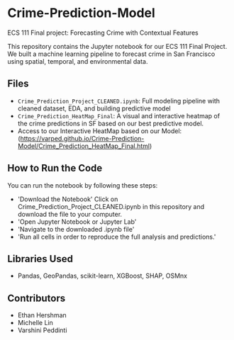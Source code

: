 # Crime-Prediction-Model
ECS 111 Final project: Forecasting Crime with Contextual Features

This repository contains the Jupyter notebook for our ECS 111 Final Project. We built a machine learning pipeline to forecast crime in San Francisco using spatial, temporal, and environmental data.

## Files
- `Crime_Prediction_Project_CLEANED.ipynb`: Full modeling pipeline with cleaned dataset, EDA, and building predictive model
- `Crime_Prediction_HeatMap_Final`: A visual and interactive heatmap of the crime predictions in SF based on our best predictive model.
- Access to our Interactive HeatMap based on our Model: (https://varped.github.io/Crime-Prediction-Model/Crime_Prediction_HeatMap_Final.html) 

## How to Run the Code
You can run the notebook by following these steps:

- 'Download the Notebook'
Click on Crime_Prediction_Project_CLEANED.ipynb in this repository and download the file to your computer.
- 'Open Jupyter Notebook or Jupyter Lab'
- 'Navigate to the downloaded .ipynb file'
- 'Run all cells in order to reproduce the full analysis and predictions.'
  
## Libraries Used
- Pandas, GeoPandas, scikit-learn, XGBoost, SHAP, OSMnx

## Contributors
- Ethan Hershman
- Michelle Lin
- Varshini Peddinti

